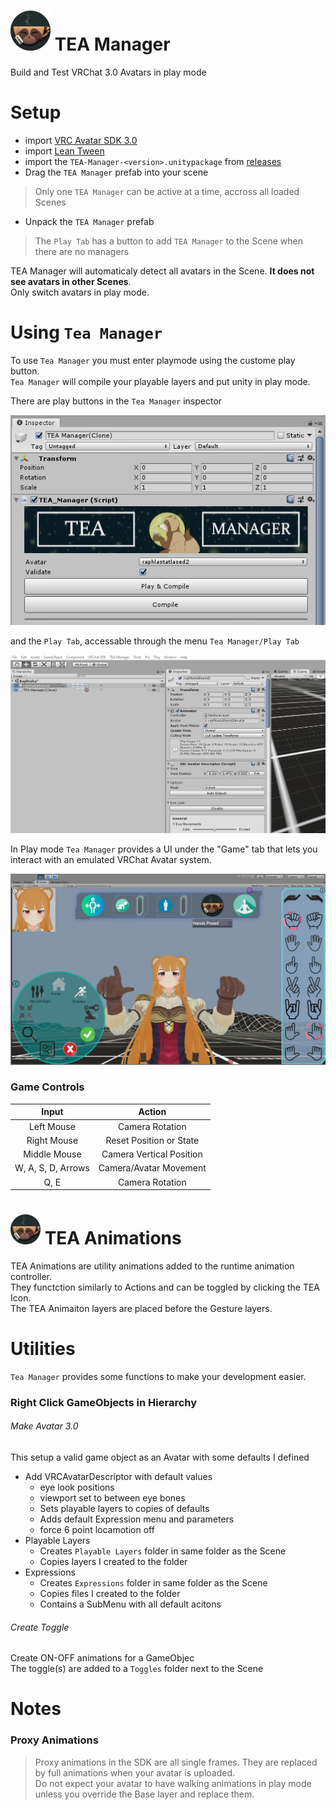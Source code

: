 <h1><img src="https://github.com/EducatedTanuki/TEA-Manager/raw/1.0.0/Resources/UI/Icons/TEA.png" alt="TEA-icon.png" width="64" height="64" style="max-width:100%;"> TEA Manager</h1>

Build and Test VRChat 3.0 Avatars in play mode

# Setup
- import [VRC Avatar SDK 3.0](https://vrchat.com/home/download)
- import [Lean Tween](https://assetstore.unity.com/packages/tools/animation/leantween-3595)
- import the `TEA-Manager-<version>.unitypackage` from [releases](https://github.com/EducatedTanuki/TEA-Manager/releases)
- Drag the `TEA Manager` prefab into your scene

> Only one `TEA Manager` can be active at a time, accross all loaded Scenes

- Unpack the `TEA Manager` prefab

> The `Play Tab` has a button to add `TEA Manager` to the Scene when there are no managers

TEA Manager will automaticaly detect all avatars in the Scene. **It does not see avatars in other Scenes**.  
Only switch avatars in play mode.

# Using `Tea Manager`
To use `Tea Manager` you must enter playmode using the custome play button.  
`Tea Manager` will compile your playable layers and put unity in play mode.  

There are play buttons in the `Tea Manager` inspector  

![inspector](https://github.com/EducatedTanuki/TEA-Manager/blob/1.0.0/tutorial/assets/inspector.PNG)

and the `Play Tab`, accessable through the menu `Tea Manager/Play Tab`

![add-play-tab](https://github.com/EducatedTanuki/TEA-Manager/blob/1.0.0/tutorial/assets/add-play-tab.gif.gif)

In Play mode `Tea Manager` provides a UI under the "Game" tab that lets you interact with an emulated VRChat Avatar system. 

![play-example](https://github.com/EducatedTanuki/TEA-Manager/blob/1.0.0/tutorial/assets/play-example.png.png)

### Game Controls
|        Input       |          Action          |
|:------------------:|:------------------------:|
|     Left Mouse     |      Camera Rotation     |
|     Right Mouse    |  Reset Position or State |
|    Middle Mouse    | Camera Vertical Position |
| W, A, S, D, Arrows |  Camera/Avatar Movement  |
|        Q, E        |      Camera Rotation     |

<h1><img src="https://github.com/EducatedTanuki/TEA-Manager/raw/1.0.0/Resources/UI/Icons/TEA.png" alt="TEA-icon.png" width="48" height="48" style="max-width:100%;"> TEA Animations</h1>  

TEA Animations are utility animations added to the runtime animation controller.  
They functction similarly to Actions and can be toggled by clicking the TEA Icon.  
The TEA Animaiton layers are placed before the Gesture layers.  

# Utilities
`Tea Manager` provides some functions to make your development easier.

### Right Click GameObjects in Hierarchy
###### Make Avatar 3.0
This setup a valid game object as an Avatar with some defaults I defined
- Add VRCAvatarDescriptor with default values
  - eye look positions
  - viewport set to between eye bones
  - Sets playable layers to copies of defaults
  - Adds default Expression menu and parameters
  - force 6 point locamotion off
- Playable Layers
  - Creates `Playable Layers` folder in same folder as the Scene
  - Copies layers I created to the folder
- Expressions
  - Creates `Expressions` folder in same folder as the Scene
  - Copies files I created to the folder
  - Contains a SubMenu with all default acitons

###### Create Toggle
Create ON-OFF animations for a GameObjec  
The toggle(s) are added to a `Toggles` folder next to the Scene

# Notes
### Proxy Animations

> Proxy animations in the SDK are all single frames. They are replaced by full animations when your avatar is uploaded.  
> Do not expect your avatar to have walking animations in play mode unless you override the Base layer and replace them.